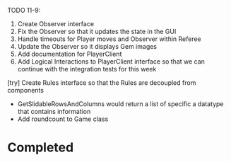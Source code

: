 TODO 11-9:

1. Create Observer interface
2. Fix the Observer so that it updates the state in the GUI
3. Handle timeouts for Player moves and Observer within Referee
4. Update the Observer so it displays Gem images
5. Add documentation for PlayerClient
6. Add Logical Interactions to PlayerClient interface so that we can continue with the integration tests for this week

[try] Create Rules interface so that the Rules are decoupled from components
-   GetSlidableRowsAndColumns would return a list of        specific a datatype that contains information
- Add roundcount to Game class

# Completed